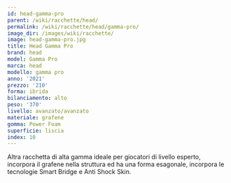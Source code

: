 ```yaml
---
id: head-gamma-pro
parent: /wiki/racchette/head/
permalink: /wiki/racchette/head/gamma-pro/
image_dir: /images/wiki/racchette/
image: head-gamma-pro.jpg
title: Head Gamma Pro
brand: head
model: Gamma Pro
marca: head
modello: gamma pro
anno: '2021'
prezzo: '210'
forma: ibrida
bilanciamento: alto
peso: '370'
livello: avanzato/avanzato
materiale: grafene
gomma: Power Foam
superficie: liscia
index: 10
---
```

Altra racchetta di alta gamma ideale per giocatori di livello esperto, incorpora il grafene nella struttura ed ha una forma esagonale, incorpora le tecnologie Smart Bridge e Anti Shock Skin.